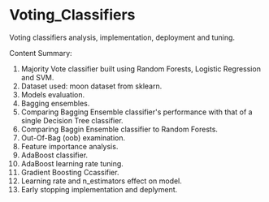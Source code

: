 # Voting_Classifiers
Voting classifiers analysis, implementation, deployment and tuning.

Content Summary:
1. Majority Vote classifier built using Random Forests, Logistic Regression and SVM.
2. Dataset used: moon dataset from sklearn.
3. Models evaluation.
4. Bagging ensembles.
5. Comparing Bagging Ensemble classifier's performance with that of a single Decision Tree classifier.
6. Comparing Baggin Ensemble classifier to Random Forests.
7. Out-Of-Bag (oob) examination.
8. Feature importance analysis.
9. AdaBoost classifier.
10. AdaBoost learning rate tuning.
11. Gradient Boosting Ccassifier.
12. Learning rate and n_estimators effect on model.
13. Early stopping implementation and deplyment.
